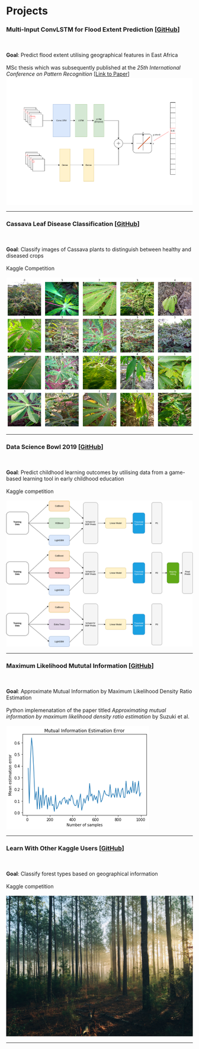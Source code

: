# Projects 

### Multi-Input ConvLSTM for Flood Extent Prediction [[GitHub](/msc)]
<br><br>
**Goal**: Predict flood extent utilising geographical features in East Africa
<br><br>
MSc thesis which was subsequently published at the *25th International Conference on Pattern Recognition* [[Link to Paper](https://link.springer.com/chapter/10.1007/978-3-030-68780-9_8)]
<br>
<img src="images/model_cropped.png?raw=true"/>

---

### Cassava Leaf Disease Classification [[GitHub](/cassava)]
<br><br>
**Goal**: Classify images of Cassava plants to distinguish between healthy and diseased crops
<br><br>
Kaggle Competition
<br><br>
<img src="images/cassava.png?raw=true"/>

---

### Data Science Bowl 2019 [[GitHub](/ds-bowl19)]
<br><br>
**Goal**: Predict childhood learning outcomes by utilising data from a game-based learning tool in early childhood
education
<br><br>
Kaggle competition
<br><br>
<img src="images/ds-bowl19.png?raw=true"/>

---
### Maximum Likelihood Mututal Information [[GitHub](/mlmi)]
<br><br>
**Goal**: Approximate Mutual Information by Maximum Likelihood Density Ratio Estimation
<br><br>
Python implemenatation of the paper titled *Approximating mutual information by maximum likelihood density ratio estimation* by Suzuki et al.
<br><br>
<img src="images/mlmi_example.png?raw=true"/>

---
### Learn With Other Kaggle Users [[GitHub](/forrest-kaggle.md)]
<br><br>
**Goal**: Classify forest types based on geographical information
<br><br>
Kaggle competition
<br><br>
<img src="images/forrest.jpg?raw=true"/>

---
